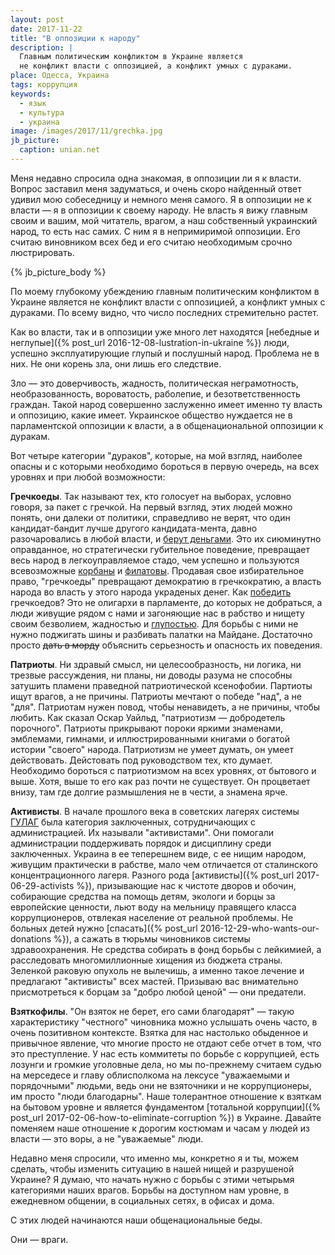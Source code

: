```yaml
---
layout: post
date: 2017-11-22
title: "В оппозиции к народу"
description: |
  Главным политическим конфликтом в Украине является
  не конфликт власти с оппозицией, а конфликт умных с дураками.
place: Одесса, Украина
tags: коррупция
keywords:
  - язык
  - культура
  - украина
image: /images/2017/11/grechka.jpg
jb_picture:
  caption: unian.net
---
```


Меня недавно спросила одна знакомая, в оппозиции ли я к власти. Вопрос
заставил меня задуматься, и очень скоро найденный ответ удивил мою собеседницу
и немного меня самого. Я в оппозиции не к власти &mdash; я в оппозиции к своему народу.
Не власть я вижу главным своим и вашим, мой читатель, врагом,
а наш собственный украинский народ, то есть нас самих. С ним я в непримиримой
оппозиции. Его считаю виновником всех бед и его считаю необходимым
срочно люстрировать.

{% jb_picture_body %}

<!--more-->

По моему глубокому убеждению главным политическим
конфликтом в Украине является
не конфликт власти с оппозицией, а конфликт умных с дураками. По всему видно,
что число последних стремительно растет.

Как во власти, так и в оппозиции уже много лет находятся
[небедные и неглупые]({% post_url 2016-12-08-lustration-in-ukraine %})
люди, успешно эксплуатирующие глупый и послушный народ. Проблема
не в них. Не они корень зла, они лишь его следствие.

Зло &mdash; это доверчивость, жадность, политическая неграмотность,
необразованность, вороватость, раболепие, и безответственность
граждан. Такой народ
совершенно заслуженно имеет именно ту власть и оппозицию, какие имеет.
Украинское общество нуждается не в парламентской оппозиции к власти,
а в общенациональной оппозиции к дуракам.

Вот четыре категории "дураков", которые, на мой взгляд, наиболее опасны и с которыми
необходимо бороться в первую очередь, на всех уровнях и при любой
возможности:

**Гречкоеды**.
Так называют тех, кто голосует на выборах, условно говоря, за пакет с гречкой.
На первый взгляд, этих людей можно понять, они далеки от политики, справедливо не верят,
что один кандидат-бандит лучше другого кандидата-мента, давно разочаровались
в любой власти, и [берут деньгами](http://gordonua.com/news/politics/gordon-ya-by-voobshche-zapretil-pensioneram-golosovat-na-vyborah-194677.html).
Это их сиюминутно оправданное, но стратегически
губительное поведение, превращает весь народ в легкоуправляемое стадо, чем
успешно и пользуются всевозможные [корбаны](http://news.bigmir.net/ukraine/917206-V-Chernigove-ljudi-chut--ne-podralis--za-grechku-ot-Korbana)
и
[филатовы](http://minprom.ua/news/189499.html).
Продавая свое избирательное право, "гречкоеды" превращают демократию в гречкократию,
а власть народа во власть у этого народа украденых денег.
Как [победить](https://antikor.com.ua/articles/204291-prodaj_golos_ukrainy_kak_zastavitj_izbiratelej_ne_golosovatj_za_grechku)
гречкоедов? Это не олигархи в парламенте, до которых не добраться,
а люди живущие рядом с нами и загоняющие нас в рабство
и нищету своим безволием, жадностью и
[глупостью](http://rian.com.ua/interview/20151025/375806780.html).
Для борьбы с ними не нужно
поджигать шины и разбивать палатки на Майдане. Достаточно просто
<del>дать в морду</del> объяснить серьезность и опасность их поведения.

**Патриоты**.
Ни здравый смысл, ни целесообразность, ни логика, ни трезвые рассуждения,
ни планы, ни доводы разума не способны затушить пламени праведной
патриотической ксенофобии. Партиоты ищут врагов, а не причины. Патриоты
мечтают о победе "над", а не "для". Патриотам нужен повод, чтобы ненавидеть,
а не причины, чтобы любить. Как сказал Оскар Уайльд,
"патриотизм &mdash; добродетель порочного". Патриоты прикрывают
пороки яркими знаменами, эмблемами, гимнами, и иллюстрированными
книгами о богатой истории "своего" народа. Патриотизм не умеет думать,
он умеет действовать. Дейстовать под руководством тех, кто думает.
Необходимо бороться с патриотизмом на всех уровнях, от
бытового и выше. Хотя, выше то его как раз почти не существует. Он процветает
внизу, там где долгие размышления не в чести, а знамена ярче.

**Активисты**.
В начале прошлого века в советских лагерях системы
[ГУЛАГ](https://ru.wikipedia.org/wiki/%D0%93%D0%A3%D0%9B%D0%90%D0%93)
была категория заключенных, сотрудничающих с администрацией.
Их называли "активистами". Они помогали администрации поддерживать
порядок и дисциплину среди заключенных. Украина в ее теперешнем виде, с ее
нищим народом, живущим практически в рабстве, мало чем отличается от
сталинского концентрационного лагеря. Разного рода
[активисты]({% post_url 2017-06-29-activists %}),
призывающие нас к чистоте дворов и обочин, собирающие средства на помощь
детям, экологи и борцы за европейские ценности, льют воду на мельницу
правящего класса коррупционеров, отвлекая население от реальной проблемы.
Не больных детей нужно [спасать]({% post_url 2016-12-29-who-wants-our-donations %}), а сажать в тюрьмы чиновников системы
здравоохранения. Не средства собирать в фонд борьбы с лейкимией,
а расследовать многомиллионные хищения из бюджета страны. Зеленкой
раковую опухоль не вылечишь, а именно такое лечение и предлагают
"активисты" всех мастей. Призываю вас внимательно присмотреться к борцам
за "добро любой ценой" &mdash; они предатели.

**Взяткофилы**.
"Он взяток не берет, его сами благодарят" &mdash; такую характеристику
"честного" чиновника можно услышать очень часто, в очень позитивном
контексте. Взятка для нас настолько обыденное и привычное явление,
что многие просто не отдают себе отчет в том, что это преступление.
У нас есть коммитеты по борьбе с коррупцией, есть лозунги и громкие
уголовные дела, но мы по-прежнему считаем судью на мерседесе
и главу облисполкома на лексусе "уважаемыми и порядочными" людьми, ведь
они не взяточники и не коррупционеры, им просто "люди благодарны".
Наше толерантное отношение к взяткам на бытовом уровне и является фундаментом
[тотальной коррупции]({% post_url 2017-02-06-how-to-eliminate-corruption %})
в Украине. Давайте поменяем наше отношение к
дорогим костюмам и часам у людей из власти &mdash; это воры, а не "уважаемые"
люди.

Недавно меня спросили, что именно мы, конкретно я и ты, можем сделать, чтобы
изменить ситуацию в нашей нищей и разрушеной Украине? Я думаю, что начать нужно
с борьбы с этими четырьмя категориями наших врагов. Борьбы на доступном
нам уровне, в ежедневном общении, в социальных сетях, в офисах и дома.

С этих людей начинаются наши общенациональные беды.

Они &mdash; враги.

